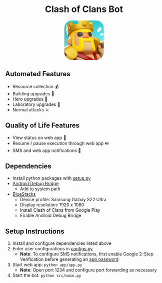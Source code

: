 <h1 align="center">Clash of Clans Bot</h1>
<p align="center">
    <img src="Cover_Image.png" alt="Cover Image" width="25%">
</p>

## Automated Features
* Resource collection 💰
* Building upgrades 🧱
* Hero upgrades 👑
* Laboratory upgrades 🔬
* Normal attacks ⚔️

## Quality of Life Features
* View status on web app 🚦
* Resume / pause execution through web app ⏯️
* SMS and web app notifications 🔔

## Dependencies
* Install python packages with [setup.py](setup.py)
* [Android Debug Bridge](https://developer.android.com/tools/releases/platform-tools)
    * Add to system path
* [BlueStacks](https://www.bluestacks.com/)
    * Device profile: Samsung Galaxy S22 Ultra
    * Display resolution: 1920 x 1080
    * Install Clash of Clans from Google Play
    * Enable Android Debug Bridge

## Setup Instructions
1. Install and configure dependencies listed above
2. Enter user configurations in [configs.py](src/configs.py)
    * __Note__: To configure SMS notifications, first enable 
    Google 2-Step Verification before generating an 
    [app password](https://myaccount.google.com/apppasswords)
3. Start web app: ```python app/app.py```
    * __Note__: Open port 1234 and configure port forwarding as necessary
4. Start the bot: ```python src/main.py```